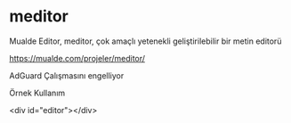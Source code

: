 # meditor
Mualde Editor, meditor, çok amaçlı yetenekli geliştirilebilir bir metin editorü

<a href="https://mualde.com/projeler/meditor/" target="_blank">https://mualde.com/projeler/meditor/</a>

AdGuard Çalışmasını engelliyor

Örnek Kullanım



&lt;div id="editor"&gt;&lt;/div&gt;
<script src="meditor.js"></script>

